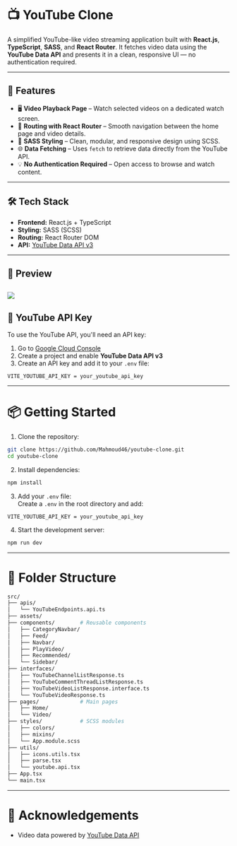 # 📺 YouTube Clone

A simplified YouTube-like video streaming application built with **React.js**, **TypeScript**, **SASS**, and **React Router**. It fetches video data using the **YouTube Data API** and presents it in a clean, responsive UI — no authentication required.

---

## 🚀 Features

- 🖥️ **Video Playback Page** – Watch selected videos on a dedicated watch screen.
- 🧭 **Routing with React Router** – Smooth navigation between the home page and video details.
- 🎨 **SASS Styling** – Clean, modular, and responsive design using SCSS.
- 🌐 **Data Fetching** – Uses `fetch` to retrieve data directly from the YouTube API.
- 💡 **No Authentication Required** – Open access to browse and watch content.

---

## 🛠️ Tech Stack

- **Frontend:** React.js + TypeScript
- **Styling:** SASS (SCSS)
- **Routing:** React Router DOM
- **API:** [YouTube Data API v3](https://developers.google.com/youtube/v3)

---

## 📸 Preview

## <img src="src\assets\youtube_clone.gif">

## 🔑 YouTube API Key

To use the YouTube API, you'll need an API key:

1. Go to [Google Cloud Console](https://console.cloud.google.com/)
2. Create a project and enable **YouTube Data API v3**
3. Create an API key and add it to your `.env` file:

```env
VITE_YOUTUBE_API_KEY = your_youtube_api_key
```

---

# 📦 Getting Started

1. Clone the repository:

```bash
git clone https://github.com/Mahmoud46/youtube-clone.git
cd youtube-clone
```

2. Install dependencies:

```bash
npm install
```

3. Add your `.env` file:<br/>
   Create a `.env` in the root directory and add:

```env
VITE_YOUTUBE_API_KEY = your_youtube_api_key
```

4. Start the development server:

```bash
npm run dev
```

---

# 📁 Folder Structure

```bash
src/
├── apis/
│   └── YouTubeEndpoints.api.ts
├── assets/
├── components/        # Reusable components
│   ├── CategoryNavbar/
│   ├── Feed/
│   ├── Navbar/
│   ├── PlayVideo/
│   ├── Recommended/
│   └── Sidebar/
├── interfaces/
│   ├── YouTubeChannelListResponse.ts
│   ├── YouTubeCommentThreadListResponse.ts
│   ├── YouTubeVideoListResponse.interface.ts
│   └── YouTubeVideoResponse.ts
├── pages/             # Main pages
│   ├── Home/
│   └── Video/
├── styles/            # SCSS modules
│   ├── colors/
│   ├── mixins/
│   └── App.module.scss
├── utils/
│   ├── icons.utils.tsx
│   ├── parse.tsx
│   └── youtube.api.tsx
├── App.tsx
└── main.tsx
```

---

# 🙌 Acknowledgements

- Video data powered by [YouTube Data API](https://developers.google.com/youtube/)
